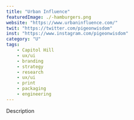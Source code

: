 ```yaml
---
title: "Urban Influence"
featuredImage: ./-hamburgers.png
website: "https://www.urbaninfluence.com/"
twit: "https://twitter.com/pigeonwisdom"
inst: "https://www.instagram.com/pigeonwisdom"
category: "U"
tags:
    - Capitol Hill
    - ux/ui
    - branding
    - strategy
    - research
    - ux/ui
    - print
    - packaging
    - engineering
---
```


Description
